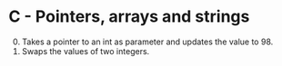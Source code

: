 # C - Pointers, arrays and strings

0. Takes a pointer to an int as parameter and updates the value to 98.
1. Swaps the values of two integers.
